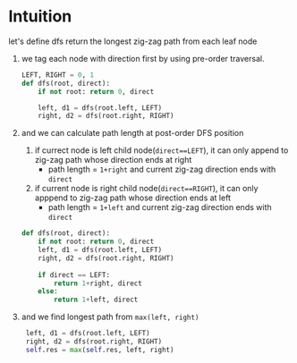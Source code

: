 # Intuition

let's define dfs return the longest zig-zag path from each leaf node

1. we tag each node with direction first by using pre-order traversal.
    ```py
    LEFT, RIGHT = 0, 1
    def dfs(root, direct):
        if not root: return 0, direct

        left, d1 = dfs(root.left, LEFT)
        right, d2 = dfs(root.right, RIGHT)
    ```
2. and we can calculate path length at post-order DFS position
   1. if currect node is left child node(`direct==LEFT`), it can only append to zig-zag path whose direction ends at right
      -  path length = `1+right` and current zig-zag direction ends with `direct`
   2. if current node is right child node(`direct==RIGHT`), it can only apppend to zig-zag path whose direction ends at left
      -  path length = `1+left` and current zig-zag direction ends with `direct`

    ```py
    def dfs(root, direct):
        if not root: return 0, direct
        left, d1 = dfs(root.left, LEFT)
        right, d2 = dfs(root.right, RIGHT)
        
        if direct == LEFT:
            return 1+right, direct
        else:
            return 1+left, direct
    ```

3. and we find longest path from `max(left, right)`
   ```py
    left, d1 = dfs(root.left, LEFT)
    right, d2 = dfs(root.right, RIGHT)
    self.res = max(self.res, left, right)
   ``` 